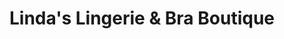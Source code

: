 ---
title: "Linda's Lingerie & Bra Boutique"
url: /cherry-hill/lindas-lingerie-and-bra-boutique/
shop: boutique
---